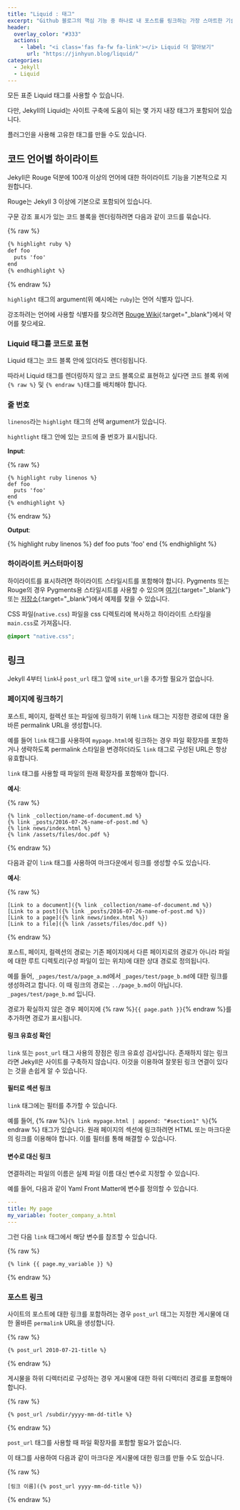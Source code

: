 ```yaml
---
title: "Liquid : 태그"
excerpt: "Github 블로그의 핵심 기능 중 하나로 내 포스트를 링크하는 가장 스마트한 기술"
header:
  overlay_color: "#333"
  actions:
    - label: "<i class='fas fa-fw fa-link'></i> Liquid 더 알아보기"
      url: "https://jinhyun.blog/liquid/"
categories:
  - Jekyll
  - Liquid
---
```


모든 표준 Liquid 태그를 사용할 수 있습니다.

다만, Jekyll의 Liquid는 사이트 구축에 도움이 되는 몇 가지 내장 태그가 포함되어 있습니다.

플러그인을 사용해 고유한 태그를 만들 수도 있습니다.

## 코드 언어별 하이라이트

Jekyll은 Rouge 덕분에 100개 이상의 언어에 대한 하이라이트 기능을 기본적으로 지원합니다.

Rouge는 Jekyll 3 이상에 기본으로 포함되어 있습니다.

구문 강조 표시가 있는 코드 블록을 렌더링하려면 다음과 같이 코드를 묶습니다.

{% raw %}

```md
{% highlight ruby %}
def foo
  puts 'foo'
end
{% endhighlight %}
```

{% endraw %}

`highlight` 태그의 argument(위 예시에는 `ruby`)는 언어 식별자 입니다.

강조하려는 언어에 사용할 식별자를 찾으려면 [Rouge Wiki](https://github.com/rouge-ruby/rouge/wiki/List-of-supported-languages-and-lexers){:target="_blank"}에서 약어를 찾으세요.

### Liquid 태그를 코드로 표현

Liquid 태그는 코드 블록 안에 있더라도 렌더링됩니다.

따라서 Liquid 태그를 렌더링하지 않고 코드 블록으로 표현하고 싶다면 코드 블록 위에 <code>{&#37; raw &#37;}</code> 및 <code>{&#37; endraw &#37;}</code>태그를 배치해야 합니다.

### 줄 번호

`linenos`라는 `highlight` 태그의 선택 argument가 있습니다.

`hightlight` 태그 안에 있는 코드에 줄 번호가 표시됩니다.

**Input**:

{% raw %}

```liquid
{% highlight ruby linenos %}
def foo
  puts 'foo'
end
{% endhighlight %}
```

{% endraw %}

**Output**:

{% highlight ruby linenos %}
def foo
  puts 'foo'
end
{% endhighlight %}

### 하이라이트 커스터마이징

하이라이트를 표시하려면 하이라이트 스타일시트를 포함해야 합니다. Pygments 또는 Rouge의 경우 Pygments용 스타일시트를 사용할 수 있으며 [여기](https://jwarby.github.io/jekyll-pygments-themes/languages/ruby.html){:target="_blank"} 또는 [저장소](https://github.com/jwarby/jekyll-pygments-themes){:target="_blank"}에서 예제를 찾을 수 있습니다.

CSS 파일(`native.css`) 파일을 css 디렉토리에 복사하고 하이라이트 스타일을 `main.css`로 가져옵니다.

```css
@import "native.css";
```

## 링크

Jekyll 4부터 `link`나 `post_url` 태그 앞에 `site_url`을 추가할 필요가 없습니다.

### 페이지에 링크하기

포스트, 페이지, 컬렉션 또는 파일에 링크하기 위해 `link` 태그는 지정한 경로에 대한 올바른 permalink URL을 생성합니다.

예를 들어 `link` 태그를 사용하여 `mypage.html`에 링크하는 경우 파일 확장자를 포함하거나 생략하도록 permalink 스타일을 변경하더라도 `link` 태그로 구성된 URL은 항상 유효합니다.

`link` 태그를 사용할 때 파일의 원래 확장자를 포함해야 합니다.

**예시**:

{% raw %}

```liquid
{% link _collection/name-of-document.md %}
{% link _posts/2016-07-26-name-of-post.md %}
{% link news/index.html %}
{% link /assets/files/doc.pdf %}
```

{% endraw %}

다음과 같이 `link` 태그를 사용하여 마크다운에서 링크를 생성할 수도 있습니다.

**예시**:

{% raw %}

```liquid
[Link to a document]({% link _collection/name-of-document.md %})
[Link to a post]({% link _posts/2016-07-26-name-of-post.md %})
[Link to a page]({% link news/index.html %})
[Link to a file]({% link /assets/files/doc.pdf %})
```

{% endraw %}

포스트, 페이지, 컬렉션의 경로는 기존 페이지에서 다른 페이지로의 경로가 아니라 파일에 대한 루트 디렉토리(구성 파일이 있는 위치)에 대한 상대 경로로 정의됩니다.

예를 들어, `_pages/test/a/page_a.md`에서 `_pages/test/page_b.md`에 대한 링크를 생성하려고 합니다. 이 때 링크의 경로는 `../page_b.md`이 아닙니다. `_pages/test/page_b.md` 입니다.

경로가 확실하지 않은 경우 페이지에 {% raw %}`{{ page.path }}`{% endraw %}를 추가하면 경로가 표시됩니다.

#### 링크 유효성 확인

`link` 또는 `post_url` 태그 사용의 장점은 링크 유효성 검사입니다. 존재하지 않는 링크라면 Jekyll은 사이트를 구축하지 않습니다. 이것을 이용하여 잘못된 링크 연결이 있다는 것을 손쉽게 알 수 있습니다.

#### 필터로 섹션 링크

`link` 태그에는 필터를 추가할 수 있습니다.

예를 들어, {% raw %}`{% link mypage.html | append: "#section1" %}`{% endraw %} 태그가 있습니다. 원래 페이지의 섹션에 링크하려면 HTML 또는 마크다운의 링크를 이용해야 합니다. 이를 필터를 통해 해결할 수 있습니다.

#### 변수로 대신 링크

연결하려는 파일의 이름은 실제 파일 이름 대신 변수로 지정할 수 있습니다.

예를 들어, 다음과 같이 Yaml Front Matter에 변수를 정의할 수 있습니다.

```yaml
---
title: My page
my_variable: footer_company_a.html
---
```

그런 다음 `link` 태그에서 해당 변수를 참조할 수 있습니다.

{% raw %}

```liquid
{% link {{ page.my_variable }} %}
```

{% endraw %}

### 포스트 링크

사이트의 포스트에 대한 링크를 포함하려는 경우 `post_url` 태그는 지정한 게시물에 대한 올바른 `permalink` URL을 생성합니다.

{% raw %}

```liquid
{% post_url 2010-07-21-title %}
```

{% endraw %}

게시물을 하위 디렉터리로 구성하는 경우 게시물에 대한 하위 디렉터리 경로를 포함해야 합니다.

{% raw %}

```liquid
{% post_url /subdir/yyyy-mm-dd-title %}
```

{% endraw %}

`post_url` 태그를 사용할 때 파일 확장자를 포함할 필요가 없습니다.

이 태그를 사용하여 다음과 같이 마크다운 게시물에 대한 링크를 만들 수도 있습니다.

{% raw %}

```liquid
[링크 이름]({% post_url yyyy-mm-dd-title %})
```

{% endraw %}
